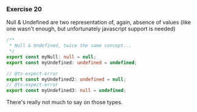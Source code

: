 ### Exercise 20

Null & Undefined are two representation of, again, absence of values (like one wasn't enough, but unfortunately javascript support is needed)

```ts
/**
 * Null & Undefined, twice the same concept...
 */
export const myNull: null = null;
export const myUndefined: undefined = undefined;

// @ts-expect-error
export const myUndefined2: undefined = null;
// @ts-expect-error
export const myUndefined3: null = undefined;
```

There's really not much to say on those types.
